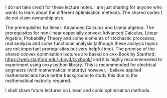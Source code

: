 I do not take credit for these lecture notes. I am just sharing for anyone who wants to learn about the different optimisation methods. The shared codes I do not claim ownership also.

The prerequisites for linear: Advanced Calculus and Linear algebra.
The prerequisites for non-linear especially convex: Advanced Calculus, Linear Algebra, Probability Theory and some elements of stochastic processes, real analysis and some functional analysis (although these analysis topics are not important prerequisites but very helpful imo).
The premise of the shared convex optimisation lectures are based on cvx-Book by Stanford: https://web.stanford.edu/~boyd/cvxbook/ and it is highly recommeneded to experiment using cvxy python library.
This is recommended for electrical engineers (with mathematical maturity) however, I believe applied mathematicians have better background to study this due to the mathematical maturity required.

I shall share future lectures on Linear and conic optimisation methods.

